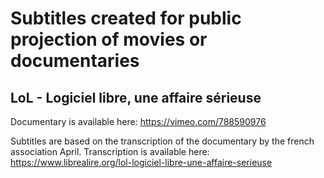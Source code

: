# Subtitles created for public projection of movies or documentaries

## LoL - Logiciel libre, une affaire sérieuse
Documentary is available here:
https://vimeo.com/788590976

Subtitles are based on the transcription of the documentary by the french association April.
Transcription is available here:
https://www.librealire.org/lol-logiciel-libre-une-affaire-serieuse
